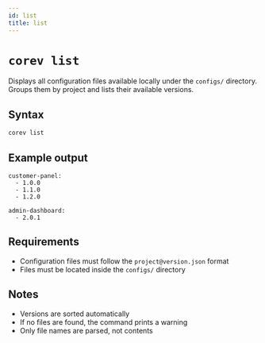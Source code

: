 ```yaml
---
id: list
title: list
---
```


# `corev list`

Displays all configuration files available locally under the `configs/` directory.  
Groups them by project and lists their available versions.

## Syntax

```bash
corev list
```

## Example output

```
customer-panel:
  - 1.0.0
  - 1.1.0
  - 1.2.0

admin-dashboard:
  - 2.0.1
```

## Requirements

- Configuration files must follow the `project@version.json` format
- Files must be located inside the `configs/` directory

## Notes

- Versions are sorted automatically
- If no files are found, the command prints a warning
- Only file names are parsed, not contents
